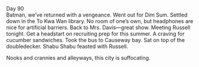 Day 90  
Batman, we’ve returned with a vengeance. Went out for Dim Sum. Settled down in the To Kwa Wan library. No room of one’s own, but headphones are nice for artificial barriers. Back to Mrs. Davis—great show. Meeting Russell tonight. Get a headstart on recruiting prep for this summer. A craving for cucumber sandwiches. Took the bus to Causeway bay. Sat on top of the doubledecker. Shabu Shabu feasted with Russell.

Nooks and crannies and alleyways, this city is suffocating.
